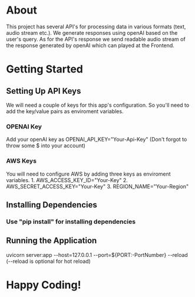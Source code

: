 # About
This project has several API's for processing data in various formats (text, audio stream etc.). We generate responses using openAI based on the user's query. As for the API's response we send readable audio stream of the response generated by openAI which can played at the Frontend.


# Getting Started

## Setting Up API Keys
We will need a couple of keys for this app's configuration. So you'll need to add the key/value pairs as enviroment variables.

### OPENAI Key
Add your openAI key as OPENAI_API_KEY="Your-Api-Key" (Don't forgot to throw some $ into your account)

### AWS Keys
You will need to configure AWS by adding three keys as enviroment variables. 
    1. AWS_ACCESS_KEY_ID="Your-Key"
    2. AWS_SECRET_ACCESS_KEY="Your-Key"
    3. REGION_NAME="Your-Region"

## Installing Dependencies

### Use "pip install" for installing dependencies

## Running the Application
uvicorn server:app --host=127.0.0.1 --port=${PORT:-PortNumber} --reload (--reload is optional for hot reload)



# Happy Coding!